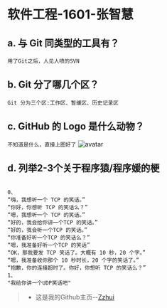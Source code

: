 软件工程-1601-张智慧
===================
a. 与 Git 同类型的工具有？
--------------------
``用了Git之后，人见人喷的SVN``

b. Git 分了哪几个区？
-------------------
<pre><code>Git 分为三个区:工作区、暂缓区、历史记录区
</code></pre>
c. GitHub 的 Logo 是什么动物？
-----------------------------
``不知道是什么，直接上图好了``
![avatar](https://timgsa.baidu.com/timg?image&quality=80&size=b9999_10000&sec=1529788280091&di=2b0ec5cc0df4faddbacfa59f9242c288&imgtype=jpg&src=http%3A%2F%2Fimg2.imgtn.bdimg.com%2Fit%2Fu%3D1422270832%2C3383526690%26fm%3D214%26gp%3D0.jpg)

d. 列举2-3个关于程序猿/程序媛的梗
-----------
<pre><code>
0、
“嗨，我想听一个 TCP 的笑话。”
“你好，你想听 TCP 的笑话么？”
“嗯，我想听一个 TCP 的笑话。”
“好的，我会给你讲一个TCP 的笑话。”
“好的，我会听一个TCP 的笑话。”
“你准备好听一个TCP 的笑话么？”
“嗯，我准备好听一个TCP 的笑话”
“OK，那我要发 TCP 笑话了。大概有 10 秒，20 个字。”
“嗯，我准备收你那个 10 秒时长，20 个字的笑话了。”
“抱歉，你的连接超时了。你好，你想听 TCP 的笑话么？”
1、
"我给你讲一个UDP笑话吧"
</code></pre>

>*   这是我的Github主页--[Zzhui](https://github.com/)